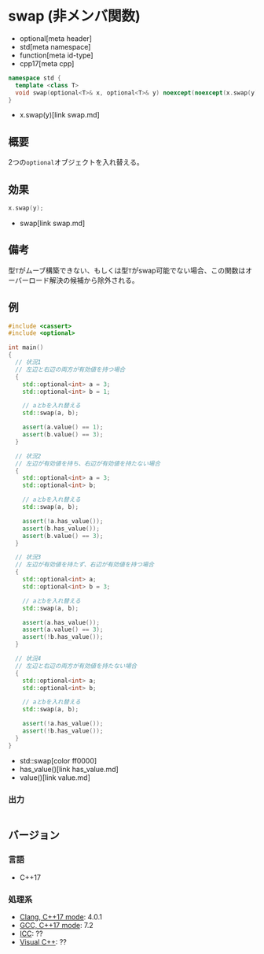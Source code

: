 # swap (非メンバ関数)
* optional[meta header]
* std[meta namespace]
* function[meta id-type]
* cpp17[meta cpp]

```cpp
namespace std {
  template <class T>
  void swap(optional<T>& x, optional<T>& y) noexcept(noexcept(x.swap(y)));
}
```
* x.swap(y)[link swap.md]

## 概要
2つの`optional`オブジェクトを入れ替える。


## 効果
```cpp
x.swap(y);
```
* swap[link swap.md]


## 備考
型`T`がムーブ構築できない、もしくは型`T`がswap可能でない場合、この関数はオーバーロード解決の候補から除外される。


## 例
```cpp example
#include <cassert>
#include <optional>

int main()
{
  // 状況1
  // 左辺と右辺の両方が有効値を持つ場合
  {
    std::optional<int> a = 3;
    std::optional<int> b = 1;

    // aとbを入れ替える
    std::swap(a, b);

    assert(a.value() == 1);
    assert(b.value() == 3);
  }

  // 状況2
  // 左辺が有効値を持ち、右辺が有効値を持たない場合
  {
    std::optional<int> a = 3;
    std::optional<int> b;

    // aとbを入れ替える
    std::swap(a, b);

    assert(!a.has_value());
    assert(b.has_value());
    assert(b.value() == 3);
  }

  // 状況3
  // 左辺が有効値を持たず、右辺が有効値を持つ場合
  {
    std::optional<int> a;
    std::optional<int> b = 3;

    // aとbを入れ替える
    std::swap(a, b);

    assert(a.has_value());
    assert(a.value() == 3);
    assert(!b.has_value());
  }

  // 状況4
  // 左辺と右辺の両方が有効値を持たない場合
  {
    std::optional<int> a;
    std::optional<int> b;

    // aとbを入れ替える
    std::swap(a, b);

    assert(!a.has_value());
    assert(!b.has_value());
  }
}
```
* std::swap[color ff0000]
* has_value()[link has_value.md]
* value()[link value.md]

### 出力
```
```

## バージョン
### 言語
- C++17

### 処理系
- [Clang, C++17 mode](/implementation.md#clang): 4.0.1
- [GCC, C++17 mode](/implementation.md#gcc): 7.2
- [ICC](/implementation.md#icc): ??
- [Visual C++](/implementation.md#visual_cpp): ??
